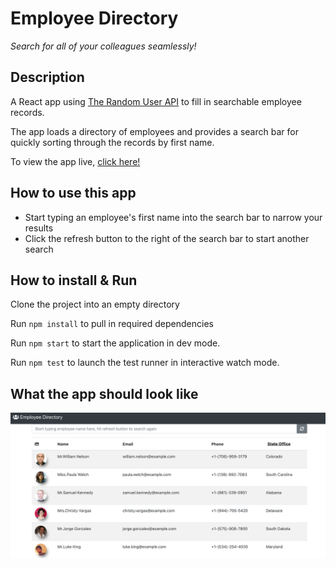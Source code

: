# Employee Directory
*Search for all of your colleagues seamlessly!*

## Description
A React app using [The Random User API](https://randomuser.me/) to fill in searchable employee records.

The app loads a directory of employees and provides a search bar for quickly sorting through the records by first name.

To view the app live, [click here!](https://cpusillo.github.io/employee-directory/)

## How to use this app
* Start typing an employee's first name into the search bar to narrow your results
* Click the refresh button to the right of the search bar to start another search

## How to install & Run

Clone the project into an empty directory

Run `npm install` to pull in required dependencies

Run `npm start` to start the application in dev mode.

Run `npm test` to launch the test runner in interactive watch mode.


## What the app should look like

![Image of Directory](https://github.com/cpusillo/employee-directory/blob/main/public/screenshot.png)
